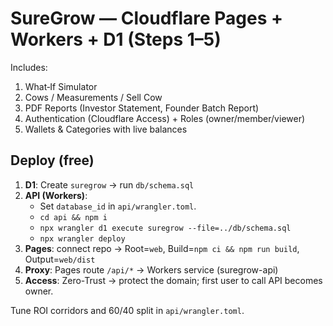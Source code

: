 # SureGrow — Cloudflare Pages + Workers + D1 (Steps 1–5)
Includes:
1) What‑If Simulator
2) Cows / Measurements / Sell Cow
3) PDF Reports (Investor Statement, Founder Batch Report)
4) Authentication (Cloudflare Access) + Roles (owner/member/viewer)
5) Wallets & Categories with live balances

## Deploy (free)
1) **D1**: Create `suregrow` → run `db/schema.sql`
2) **API (Workers)**:
   - Set `database_id` in `api/wrangler.toml`.
   - `cd api && npm i`
   - `npx wrangler d1 execute suregrow --file=../db/schema.sql`
   - `npx wrangler deploy`
3) **Pages**: connect repo → Root=`web`, Build=`npm ci && npm run build`, Output=`web/dist`
4) **Proxy**: Pages route `/api/*` → Workers service (suregrow-api)
5) **Access**: Zero-Trust → protect the domain; first user to call API becomes owner.

Tune ROI corridors and 60/40 split in `api/wrangler.toml`.
